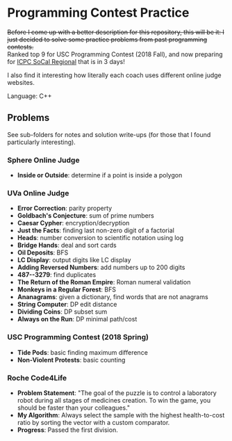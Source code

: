 # Programming Contest Practice

~~Before I come up with a better description for this repository, this will
be it: I just decided to solve some practice problems from past programming
contests.~~  
Ranked top 9 for USC Programming Contest (2018 Fall), and now preparing for
[ICPC SoCal Regional](http://socalcontest.org/current/index.shtml 
"SoCal Region ICPC") that is in 3 days!

I also find it interesting how literally each coach uses different online judge
websites.

Language: C++  

## Problems 
See sub-folders for notes and solution write-ups (for those that I found
particularly interesting). 

### Sphere Online Judge
- __Inside or Outside__: determine if a point is inside a polygon

### UVa Online Judge
- __Error Correction__: parity property
- __Goldbach's Conjecture__: sum of prime numbers
- __Caesar Cypher__: encryption/decryption
- __Just the Facts__: finding last non-zero digit of a factorial
- __Heads__: number conversion to scientific notation using log
- __Bridge Hands__: deal and sort cards
- __Oil Deposits__: BFS
- __LC Display__: output digits like LC display 
- __Adding Reversed Numbers__: add numbers up to 200 digits
- __487--3279__: find duplicates
- __The Return of the Roman Empire__: Roman numeral validation
- __Monkeys in a Regular Forest__: BFS
- __Ananagrams__: given a dictionary, find words that are not anagrams
- __String Computer__: DP edit distance
- __Dividing Coins__: DP subset sum
- __Always on the Run__: DP minimal path/cost

### USC Programming Contest (2018 Spring)
- __Tide Pods__: basic finding maximum difference
- __Non-Violent Protests__: basic counting

### Roche Code4Life
- __Problem Statement__: "The goal of the puzzle is to control a laboratory
robot during all stages of medicines creation. To win the game, you should be
faster than your colleagues."
- __My Algorithm__: Always select the sample with the highest health-to-cost
ratio by sorting the vector with a custom comparator.
- __Progress__: Passed the first division.

